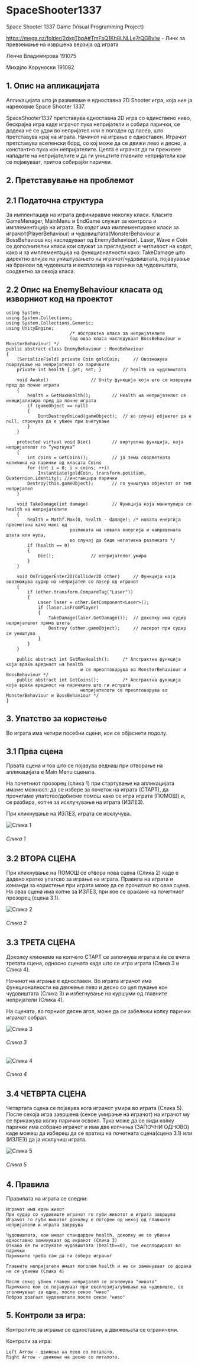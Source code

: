 # SpaceShooter1337
Space Shooter 1337 Game (Visual Programming Project)

https://mega.nz/folder/2dxgTbpA#TmFsQ1Kh8LNLLe7rQGBvIw - Линк за превземање на извршена верзија од играта

Ленче Владимирова 191075

Михајло Коруноски 191082



## 1.	Опис на апликацијата 

Апликацијата што ја развиваме е едноставна 2D Shooter игра, која ние ја нарековме Space Shooter 1337. 

SpaceShooter1337 претставува едноставна 2D игра со единствено ниво, бескрајна игра каде играчот пука непријатели и собира парички, се додека не се удри во непријател или е погоден од ласер, што претставува крај на играта. 
Начинот на играње е едноставен. 
Играчот претставува вселенски борд, со кој може да се движи лево и десно, а константно пука кон непријателите. 
Целта е играчот да ги преживее нападите на непријателите и да ги уништите главните непријатели кои се појавуваат, притоа собирајќи парички. 





## 2. Претставување на проблемот

## 2.1 Податочна структура


За имплентација на играта дефиниравме неколку класи. 
Класите GameMenager, MainMenu и EndGame служат за контрола и имплементација на играта. 
Во кодот има имплементирано класи за играчот(PlayerBehaviour) и чудовиштата(MonsterBehaviour и BossBehavious кој наследуваат од EnemyBehaviour).
Laser, Wave и Coin се дополнителни класи кои служат за прегледност и читливост на кодот, како и за имплементација на функционалности како: TakeDamage што директно влијае на уништувањето на играчот/чудовиштата, појавување на бранови од чудовишта и експлозија на парички од чудовиштата, соодветно за секоја класа.  



## 2.2 Oпис на EnemyBehaviour класата од изворниот код на проектот





```
using System;
using System.Collections;
using System.Collections.Generic;
using UnityEngine;
						/* абстрактна класа за непријателите 
						(од оваа класа наследуваат BossBehaviour и MonsterBehaviour) */
public abstract class EnemyBehaviour : MonoBehaviour
{
    [SerializeField] private Coin goldCoin; 	// Овозможува поврзување на непријателот со паричките
    private int health { get; set; } 		// health на чудовиштата

    void Awake() 				// Unity функција која што се извршува пред да почне играта
    {
        health = GetMaxHealth(); 		// Health на непријателот се иницијализира пред да почне играта
        if (gameObject == null) 
        {
            DontDestroyOnLoad(gameObject); 	// во случај објектот да е null, спречува да е убиен при вчитување
        }
    }

    protected virtual void Die() 		// виртуелна функција, која непријателот го “умртвува“
    {
        int coins = GetCoins(); 		// ја зема соодветната количина на парички од класата Coins
        for (int i = 0; i < coins; ++i)
            Instantiate(goldCoin, transform.position, Quaternion.identity); //инстанцира парички
        Destroy(this.gameObject); 		// го уништува објектот от тип непријател
    }

    void TakeDamage(int damage) 		// Функција која манипулира со health на непријателите
    {
        health = Mathf.Max(0, health - damage); /* новата енергија пресметана како макс од 
						разликата на новата енергија и направената штета или нула, 
						во случај да биде негативна разликата */
        if (health == 0)
        {
            Die(); 				// непријателот умира
        }
    }

    void OnTriggerEnter2D(Collider2D other) 	// Функција која овозможува судир на непријател со ласер од играчот
    {
        if (other.transform.CompareTag("Laser"))
        {
            Laser laser = other.GetComponent<Laser>();
            if (laser.isFromPlayer)
            {
                TakeDamage(laser.GetDamage()); 	// доколку има судир непријателот прима штета
                Destroy (other.gameObject); 	// ласерот при судир се уништува
            }
        }
    }

    public abstract int GetMaxHealth(); 	/* Апстрактна функција која враќа вредност на health 
    						и се преоптоварува во MonsterBehaviour и BossBehaviour */
    public abstract int GetCoins(); 		/* Апстрактна фукнција која враќа вредност на паричките што ги испушта  
    						непријателоти се преоптоварува во MonsterBehaviour и BossBehaviour */
}
```








## 3. Упатство за користењe

Во играта има четири посебни сцени, кои се објаснети подолу. 


## 3.1 Прва сцена

Првата сцена и тоа што се појавува веднаш при отворање на апликацијата е Main Menu сцената. 

На почетниот прозорец (слика 1) при стартување на апликацијата имаме можност: 
да се избере за почеток на играта (СТАРТ), 
да прочитаме упатство/добиеме помош како се игра играта (ПОМОШ) и, се разбира, 
копче за исклучување на играта (ИЗЛЕЗ). 

При кликнување на ИЗЛЕЗ, играта се исклучува.

![Слика 1](https://i.ibb.co/vPSvkg8/Screenshot-2.png)

###### Слика 1


## 3.2 ВТОРА СЦЕНА
При кликнување на ПОМОШ се отвора нова сцена (Слика 2) каде е дадено кратко упатсво за играње на играта. Правила на играта и команди за користење при играта може да се прочитаат во оваа сцена. На оваа сцена има копче за ИЗЛЕЗ, при кое се враќаме на почетниот прозорец (сцена 3.1). 

![Слика 2](https://i.ibb.co/NW2zP2X/Screenshot-7.png)

###### Слика 2

## 3.3 ТРЕТА СЦЕНА
Доколку кликнеме на копчето СТАРТ се започнува играта и ќе се вчита третата сцена, односно сцената каде што се игра играта (Слика 3 и Слика 4). 

Начинот на играње е едноставен. Во играта играчот има функционалности на движење лево и десно со цел пукање кон чудовиштата (Слика 3) и избегнување на куршуми од главните непријатели (Слика 4). 

На сцената, во горниот десен агол, може да се забележи колку парички играчот собрал. 

![Слика 3](https://i.ibb.co/3f0B76m/Screenshot-4.png) 

###### Слика 3

![Слика 4](https://i.ibb.co/jhqMQDf/Screenshot-6.png) 

###### Слика 4

## 3.4 ЧЕТВРТА СЦЕНА
Четвртата сцена се појавува кога играчот умира во играта (Слика 5). 
После секоја игра завршена (секое умирање на играчот) на играчот му се прикажува колку парички освоил. 
Тука може да се види колку парички има собрано играчот и има две копчиња (ЗАПОЧНИ ОДНОВО) каде можеш да избереш да се вратиш на почетната сцена(сцена 3.1) или (ИЗЛЕЗ) да ја исклучиш играта. 

![Слика 5](https://i.ibb.co/100D6fr/Screenshot-5.png)

###### Слика 5


## 4. Правила 

Правилата на играта се следни:

	Играчот има еден живот
	При судар со чудовиште играчот го губи животот и играта завршува
	Играчот го губи животот доколку е погоден од некој од главните непријатели и играта завршува

	Чудовиштата, кои имаат стандарден health, доколку не се убиени едноставно заминуваат од екранот (Слика 3)
	Откако ќе ги испукате чудовиштата (health==0), тие експлодираат во парички
	Паричките треба сам да ги собере играчот  

	Главните непријатели имаат поголем health и не си заминуваат се додека не се убиени (Слика 4)

	После секој убиен главен непријател се зголемува "нивото"
	Паричките кои се појавуваат при експлозија/убивање на чудовиште, се зголемуваат за едно, после секое "ниво"
	Побрзо доаѓаат чудовиштата после секое "ниво"




## 5.	Контроли за игра:
Контролите за играње се едноставни, а движењата се ограничени.

Контроли за игра:
	
	Left Arrow - движење на лево со леталото.
	Right Arrow - движење на десно со леталото.


